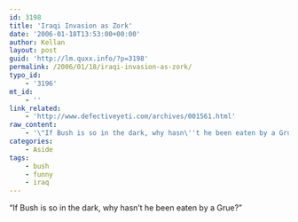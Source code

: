 ```yaml
---
id: 3198
title: 'Iraqi Invasion as Zork'
date: '2006-01-18T13:53:00+00:00'
author: Kellan
layout: post
guid: 'http://lm.quxx.info/?p=3198'
permalink: /2006/01/18/iraqi-invasion-as-zork/
typo_id:
    - '3196'
mt_id:
    - ''
link_related:
    - 'http://www.defectiveyeti.com/archives/001561.html'
raw_content:
    - '\"If Bush is so in the dark, why hasn\''t he been eaten by a Grue?\"'
categories:
    - Aside
tags:
    - bush
    - funny
    - iraq
---
```


“If Bush is so in the dark, why hasn’t he been eaten by a Grue?”